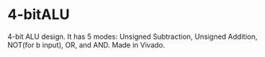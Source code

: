 # 4-bitALU
4-bit ALU design. It has 5 modes: Unsigned Subtraction, Unsigned Addition, NOT(for b input), OR, and AND. Made in Vivado.
